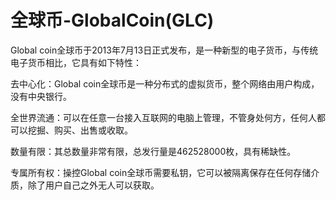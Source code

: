 # 

# 全球币-GlobalCoin(GLC)

Global coin全球币于2013年7月13日正式发布，是一种新型的电子货币，与传统电子货币相比，它具有如下特性：

去中心化：Global coin全球币是一种分布式的虚拟货币，整个网络由用户构成，没有中央银行。

全世界流通：可以在任意一台接入互联网的电脑上管理，不管身处何方，任何人都可以挖掘、购买、出售或收取。

数量有限：其总数量非常有限，总发行量是462528000枚，具有稀缺性。

专属所有权：操控Global coin全球币需要私钥，它可以被隔离保存在任何存储介质，除了用户自己之外无人可以获取。


